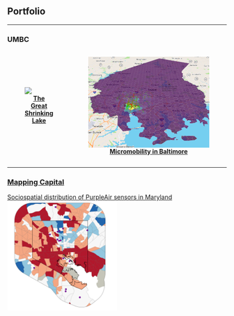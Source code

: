 <html>
<head>
<style>
.flex-container {
  display: flex;
  flex-direction: row;
  align-items:center;
  justify-text:center
}

.flex-container > div {
  background-color: #f1f1f1;
  margin: 0px;
  padding: 0px;
  font-size: 30px;
}

figure {
    display: inline-block;
    margin: 10px; /* adjust as needed */
}
figure img {
    vertical-align: top;
}
figure figcaption {
    text-align: center;
}
</style>
</head>
<body>

## Portfolio

---

### UMBC

<div class="flex-container">
  <div>
    <figure>
    <a href="/381_proj"><img src="381_proj/images/true_color.gif" style = "width: 100vw;"></a>
      <figcaption> <a href="/381_proj"><b>The Great Shrinking Lake</b></a> </figcaption>
    </figure>
  </div>
  <div>
    <figure>
      <a href="/finalproj/index.md"><img src="finalproj/images/Screenshot 2022-05-09 131724.png" style = "width: 100vw;"></a>
            <figcaption><a href="/finalproj/index.md"><b>Micromobility in Baltimore</b></a></figcaption>
    </figure>
  </div>
</div>

---

### [Mapping Capital](https://mapping.capital)

[Sociospatial distribution of PurpleAir sensors in Maryland](/dss/purple.md) <br/>
<a href="/finalproj/index.md"><img src="images/it worked MHI.png?raw=true" width = "50%" height = "50%"/></a>